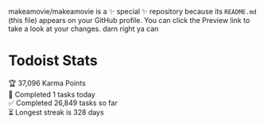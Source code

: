 makeamovie/makeamovie is a ✨ special ✨ repository because its `README.md` (this file) appears on your GitHub profile.
You can click the Preview link to take a look at your changes. darn right ya can

# Todoist Stats

<!-- TODO-IST:START -->
🏆  37,096 Karma Points           
🌸  Completed 1 tasks today           
✅  Completed 26,849 tasks so far           
⏳  Longest streak is 328 days
<!-- TODO-IST:END -->